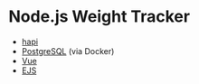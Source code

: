 # Node.js Weight Tracker

* [hapi](https://hapi.dev)
* [PostgreSQL]() (via Docker)
* [Vue]()
* [EJS]()